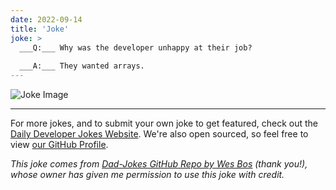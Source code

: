 ```yaml
---
date: 2022-09-14
title: 'Joke'
joke: >
  ___Q:___ Why was the developer unhappy at their job?
  
  ___A:___ They wanted arrays.
---
```



![Joke Image](https://private.xtrp.io/projects/DailyDeveloperJokes/public_image_server/images/5e125896e0846.png)

---

For more jokes, and to submit your own joke to get featured, check out the [Daily Developer Jokes Website](https://dailydeveloperjokes.github.io/). We're also open sourced, so feel free to view [our GitHub Profile](https://github.com/dailydeveloperjokes).


_This joke comes from [Dad-Jokes GitHub Repo by Wes Bos](https://github.com/wesbos/dad-jokes) (thank you!), whose owner has given me permission to use this joke with credit._

<!--
Joke text:
**Q:** Why was the developer unhappy at their job?

**A:** They wanted arrays.
 -->


